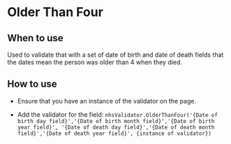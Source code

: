 # Older Than Four

## When to use

Used to validate that with a set of date of birth and date of death fields that the dates mean the person was older than 4 when they died.

## How to use

- Ensure that you have an instance of the validator on the page. 

- Add the validator for the field: 
 `nhsValidator.OlderThanFour('{Date of birth day field}','{Date of birth month field}','{Date of birth year field}', '{Date of death day field}','{Date of death month field}','{Date of death year field}', {instance of validator})`
